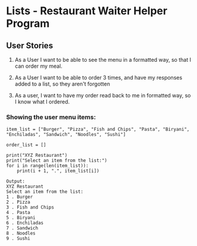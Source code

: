 # Lists - Restaurant Waiter Helper Program

## User Stories

1. As a User I want to be able to see the menu in a formatted way, so that I can order my meal.

2. As a User I want to be able to order 3 times, and have my responses added to a list, so they aren't forgotten

3. As a user, I want to have my order read back to me in formatted way, so I know what I ordered.

### Showing the user menu items:

```commandline
item_list = ["Burger", "Pizza", "Fish and Chips", "Pasta", "Biryani", "Enchiladas", "Sandwich", "Noodles", "Sushi"]

order_list = []

print("XYZ Restaurant")
print("Select an item from the list:")
for i in range(len(item_list)):
    print(i + 1, ".", item_list[i])

Output:
XYZ Restaurant
Select an item from the list:
1 . Burger
2 . Pizza
3 . Fish and Chips
4 . Pasta
5 . Biryani
6 . Enchiladas
7 . Sandwich
8 . Noodles
9 . Sushi
```